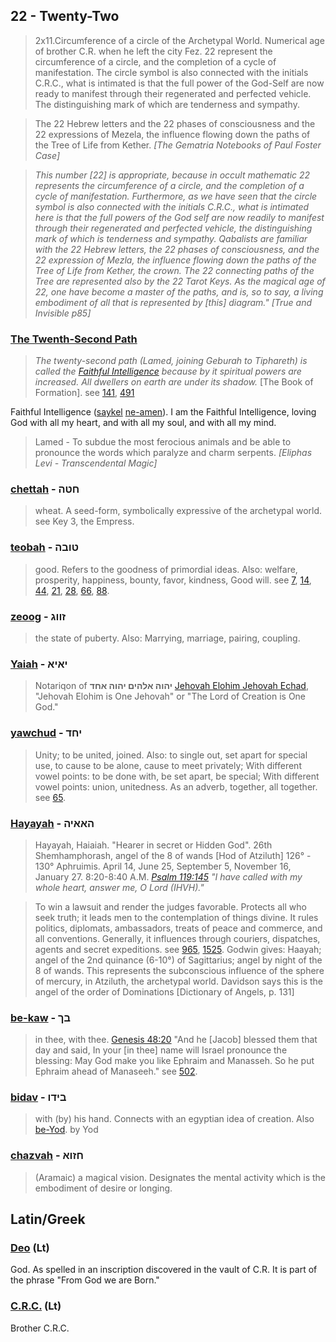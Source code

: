 ## 22 - Twenty-Two
> 2x11.Circumference of a circle of the Archetypal World. Numerical age of brother C.R. when he left the city Fez. 22 represent the circumference of a circle, and the completion of a cycle of manifestation. The circle symbol is also connected with the initials C.R.C., what is intimated is that the full power of the God-Self are now ready to manifest through their regenerated and perfected vehicle. The distinguishing mark of which are tenderness and sympathy.

> The 22 Hebrew letters and the 22 phases of consciousness and the 22 expressions of Mezela, the influence flowing down the paths of the Tree of Life from Kether. *[The Gematria Notebooks of Paul Foster Case]*

> *This number [22] is appropriate, because in occult mathematic 22 represents the circumference of a circle, and the completion of a cycle of manifestation. Furthermore, as we have seen that the circle symbol is also connected with the initials C.R.C., what is intimated here is that the full powers of the God self are now readily to manifest through their regenerated and perfected vehicle, the distinguishing mark of which is tenderness and sympathy. Qabalists are familiar with the 22 Hebrew letters, the 22 phases of consciousness, and the 22 expression of Mezla, the influence flowing down the paths of the Tree of Life from Kether, the crown. The 22 connecting paths of the Tree are represented also by the 22 Tarot Keys. As the magical age of 22, one have become a master of the paths, and is, so to say, a living embodiment of all that is represented by [this] diagram." [True and Invisible p85]*

### [The Twenth-Second Path](22)
> *The twenty-second path (Lamed, joining Geburah to Tiphareth) is called the [Faithful Intelligence](/keys/ShKL.NAMN) because by it spiritual powers are increased. All dwellers on earth are under its shadow.* [The Book of Formation]. see [141](141), [491](491)

Faithful Intelligence ([saykel](350) [ne-amen](141)). I am the Faithful Intelligence, loving God with all my heart, and with all my soul, and with all my mind.

> Lamed - To subdue the most ferocious animals and be able to pronounce the words which paralyze and charm serpents. *[Eliphas Levi - Transcendental Magic]*

### [chettah](/keys/ChTH) - חטה
> wheat. A seed-form, symbolically expressive of the archetypal world. see Key 3, the Empress.

### [teobah](/keys/TVBH) - טובה
> good. Refers to the goodness of primordial ideas. Also: welfare, prosperity, happiness, bounty, favor, kindness, Good will. see [7](7), [14](14), [44](44), [21](21), [28](28), [66](66), [88](88).

### [zeoog](/keys/ZVVG) - זווג
> the state of puberty. Also: Marrying, marriage, pairing, coupling.

### [Yaiah](/keys/IAIA) - יאיא
> Notariqon of **יהוה אלהים יהוה אחד** [Jehovah Elohim Jehovah Echad](/keys/IHVH.ALHIM.IHVH.AChD), "Jehovah Elohim is One Jehovah" or "The Lord of Creation is One God."

### [yawchud](/keys/IChD) - יחד
> Unity; to be united, joined. Also: to single out, set apart for special use, to cause to be alone, cause to meet privately; With different vowel points: to be done with, be set apart, be special; With different vowel points: union, unitedness. As an adverb, together, all together. see [65](65).

### [Hayayah](/keys/HAAIH) - האאיה 
> Hayayah, Haiaiah. "Hearer in secret or Hidden God". 26th Shemhamphorash, angel of the 8 of wands [Hod of Atziluth] 126° - 130° Aphruimis. April 14, June 25, September 5, November 16, January 27. 8:20-8:40 A.M. *[Psalm 119:145](http://biblehub.com/psalms/119-145.htm) "I have called with my whole heart, answer me, O Lord (IHVH)."*

> To win a lawsuit and render the judges favorable. Protects all who seek truth; it leads men to the contemplation of things divine. It rules politics, diplomats, ambassadors, treats of peace and commerce, and all conventions. Generally, it influences through couriers, dispatches, agents and secret expeditions. see [965](965), [1525](1525). Godwin gives: Haayah; angel of the 2nd quinance (6-10°) of Sagittarius; angel by night of the 8 of wands. This represents the subconscious influence of the sphere of mercury, in Atziluth, the archetypal world. Davidson says this is the angel of the order of Dominations [Dictionary of Angels, p. 131]

### [be-kaw](/keys/BK) - בך
> in thee, with thee. [Genesis 48:20](http://biblehub.com/genesis/48-20.htm) "And he [Jacob] blessed them that day and said, In your [in thee] name will Israel pronounce the blessing: May God make you like Ephraim and Manasseh. So he put Ephraim ahead of Manaseeh." see [502](502).

### [bidav](/keys/BIDV) - בידו
> with (by) his hand. Connects with an egyptian idea of creation. Also [be-Yod](/keys/BIVD). by Yod

### [chazvah](/keys/ChZVA) - חזוא
> (Aramaic) a magical vision. Designates the mental activity which is the embodiment of desire or longing.

## Latin/Greek

### [Deo](/latin?word=Deo) (Lt)
God. As spelled in an inscription discovered in the vault of C.R. It is part of the phrase "From God we are Born."

### [C.R.C.](/latin?word=CRC) (Lt)
Brother C.R.C.
